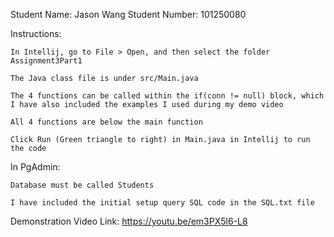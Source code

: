 Student Name: Jason Wang
Student Number: 101250080

Instructions:

    In Intellij, go to File > Open, and then select the folder Assignment3Part1

    The Java class file is under src/Main.java
    
    The 4 functions can be called within the if(conn != null) block, which I have also included the examples I used during my demo video
    
    All 4 functions are below the main function

    Click Run (Green triangle to right) in Main.java in Intellij to run the code

In PgAdmin:

    Database must be called Students

    I have included the initial setup query SQL code in the SQL.txt file

Demonstration Video Link: https://youtu.be/em3PX5l6-L8